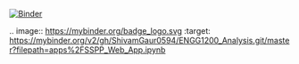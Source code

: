 [![Binder](https://mybinder.org/badge_logo.svg)](https://mybinder.org/v2/gh/ShivamGaur0594/ENGG1200_Analysis.git/master?filepath=apps%2FSSPP_Web_App.ipynb)

.. image:: https://mybinder.org/badge_logo.svg :target: https://mybinder.org/v2/gh/ShivamGaur0594/ENGG1200_Analysis.git/master?filepath=apps%2FSSPP_Web_App.ipynb
